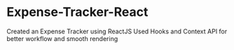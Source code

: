 # Expense-Tracker-React
Created an Expense Tracker using ReactJS
Used Hooks and Context API for better workflow and smooth rendering

